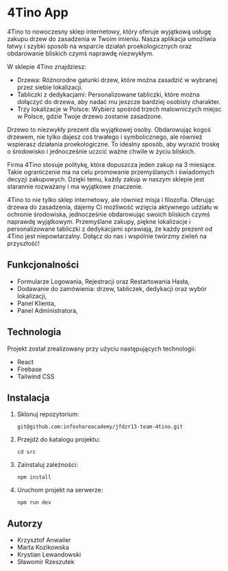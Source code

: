 # 4Tino App

4Tino to nowoczesny sklep internetowy, który oferuje wyjątkową usługę zakupu drzew do zasadzenia w Twoim imieniu. Nasza aplikacja umożliwia łatwy i szybki sposób na wsparcie działań proekologicznych oraz obdarowanie bliskich czymś naprawdę niezwykłym.

W sklepie 4Tino znajdziesz:

- Drzewa: Różnorodne gatunki drzew, które można zasadzić w wybranej przez siebie lokalizacji.
- Tabliczki z dedykacjami: Personalizowane tabliczki, które można dołączyć do drzewa, aby nadać mu jeszcze bardziej osobisty charakter.
- Trzy lokalizacje w Polsce: Wybierz spośród trzech malowniczych miejsc w Polsce, gdzie Twoje drzewo zostanie zasadzone.

Drzewo to niezwykły prezent dla wyjątkowej osoby. Obdarowując kogoś drzewem, nie tylko dajesz coś trwałego i symbolicznego, ale również wspierasz działania proekologiczne. To idealny sposób, aby wyrazić troskę o środowisko i jednocześnie uczcić ważne chwile w życiu bliskich.

Firma 4Tino stosuje politykę, która dopuszcza jeden zakup na 3 miesiące. Takie ograniczenie ma na celu promowanie przemyślanych i świadomych decyzji zakupowych. Dzięki temu, każdy zakup w naszym sklepie jest starannie rozważany i ma wyjątkowe znaczenie.

4Tino to nie tylko sklep internetowy, ale również misja i filozofia. Oferując drzewa do zasadzenia, dajemy Ci możliwość wzięcia aktywnego udziału w ochronie środowiska, jednocześnie obdarowując swoich bliskich czymś naprawdę wyjątkowym. Przemyślane zakupy, piękne lokalizacje i personalizowane tabliczki z dedykacjami sprawiają, że każdy prezent od 4Tino jest niepowtarzalny. Dołącz do nas i wspólnie twórzmy zieleń na przyszłość!

## Funkcjonalności

- Formularze Logowania, Rejestracji oraz Restartowania Hasła,
- Dodawanie do zamówienia: drzew, tabliczek, dedykacji oraz wybór lokalizacji,
- Panel Klienta,
- Panel Administratora,

## Technologia

Projekt został zrealizowany przy użyciu następujących technologii:

- React
- Firebase
- Tailwind CSS

## Instalacja

1. Sklonuj repozytorium:

   `git@github.com:infoshareacademy/jfdzr13-team-4tino.git`

2. Przejdź do katalogu projektu:

   `cd src`

3. Zainstaluj zależności:

   `npm install`

4. Uruchom projekt na serwerze:

   `npm run dev`

## Autorzy

- Krzysztof Anwailer
- Marta Kozikowska
- Krystian Lewandowski
- Sławomir Rzeszutek
